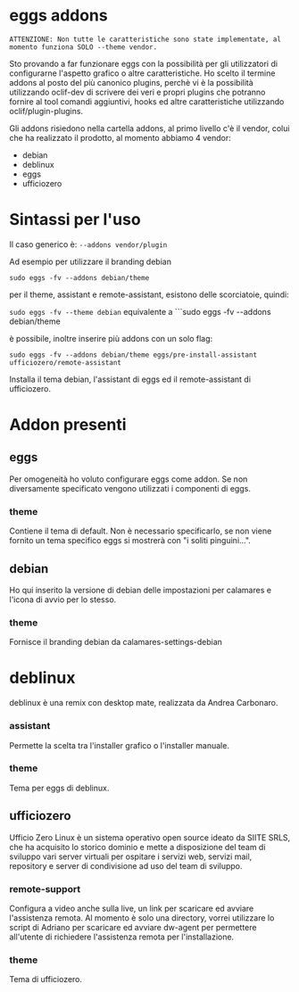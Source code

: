 # eggs addons

``ATTENZIONE: Non tutte le caratteristiche sono state implementate, al momento funziona SOLO
--theme vendor.``

Sto provando a far funzionare eggs con la possibilità per gli utilizzatori di configurarne l'aspetto 
grafico o altre caratteristiche. Ho scelto il termine addons al posto del più canonico plugins,
perchè vi è la possibilità utilizzando oclif-dev di scrivere dei veri e propri plugins che potranno
fornire al tool comandi aggiuntivi, hooks ed altre caratteristiche utilizzando oclif/plugin-plugins.

Gli addons risiedono nella cartella addons, al primo livello c'è il vendor, colui che ha realizzato il 
prodotto, al momento abbiamo 4 vendor:
* debian
* deblinux
* eggs
* ufficiozero

# Sintassi per l'uso
Il caso generico è:
```--addons vendor/plugin```

Ad esempio per utilizzare il branding debian

```sudo eggs -fv --addons debian/theme``` 

per il theme, assistant e remote-assistant, esistono delle scorciatoie, quindi:

```sudo eggs -fv --theme debian``` equivalente a ```sudo eggs -fv --addons debian/theme

è possibile, inoltre inserire più addons con un solo flag:

```sudo eggs -fv --addons debian/theme eggs/pre-install-assistant ufficiozero/remote-assistant```

Installa il tema debian, l'assistant di eggs ed il remote-assistant di ufficiozero.

# Addon presenti

## eggs
Per omogeneità ho voluto configurare eggs come addon. Se non diversamente specificato
vengono utilizzati i componenti di eggs.

### theme
Contiene il tema di default. Non è necessario specificarlo, se non viene fornito un tema
specifico eggs si mostrerà con "i soliti pinguini...".

## debian
Ho qui inserito la versione di debian delle impostazioni per calamares e l'icona di avvio per lo stesso.
### theme
Fornisce il branding debian da calamares-settings-debian

# deblinux
deblinux è una remix con desktop mate, realizzata da Andrea Carbonaro.

### assistant
Permette la scelta tra l'installer grafico o l'installer manuale.

### theme
Tema per eggs di deblinux.


## ufficiozero
Ufficio Zero Linux è un sistema operativo open source ideato da SIITE SRLS, che ha acquisito 
lo storico dominio e mette a disposizione del team di sviluppo vari server virtuali per ospitare 
i servizi web, servizi mail, repository e server di condivisione ad uso del team di sviluppo.

### remote-support
Configura a video anche sulla live, un link per scaricare ed avviare l'assistenza remota.
Al momento è solo una directory, vorrei utilizzare lo script di Adriano per scaricare ed avviare 
dw-agent per permettere all'utente di richiedere l'assistenza remota per l'installazione.

### theme
Tema di ufficiozero.








